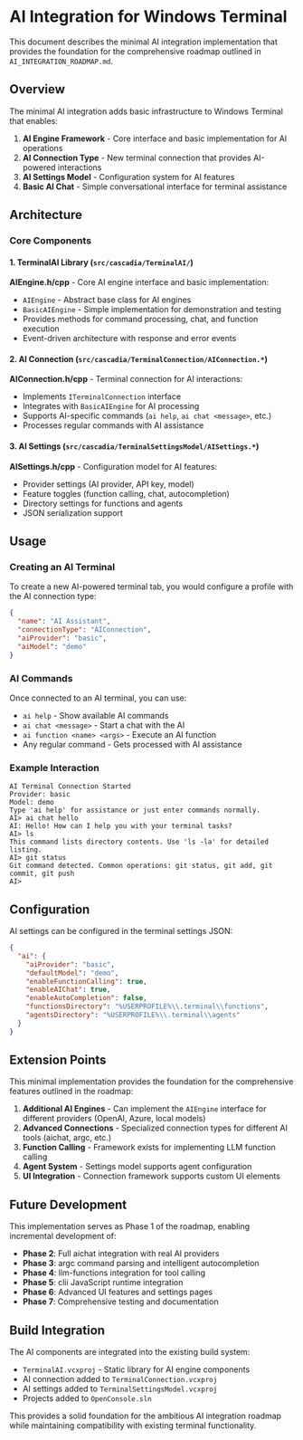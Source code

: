 # AI Integration for Windows Terminal

This document describes the minimal AI integration implementation that provides the foundation for the comprehensive roadmap outlined in `AI_INTEGRATION_ROADMAP.md`.

## Overview

The minimal AI integration adds basic infrastructure to Windows Terminal that enables:

1. **AI Engine Framework** - Core interface and basic implementation for AI operations
2. **AI Connection Type** - New terminal connection that provides AI-powered interactions
3. **AI Settings Model** - Configuration system for AI features
4. **Basic AI Chat** - Simple conversational interface for terminal assistance

## Architecture

### Core Components

#### 1. TerminalAI Library (`src/cascadia/TerminalAI/`)

**AIEngine.h/cpp** - Core AI engine interface and basic implementation:
- `AIEngine` - Abstract base class for AI engines
- `BasicAIEngine` - Simple implementation for demonstration and testing
- Provides methods for command processing, chat, and function execution
- Event-driven architecture with response and error events

#### 2. AI Connection (`src/cascadia/TerminalConnection/AIConnection.*`)

**AIConnection.h/cpp** - Terminal connection for AI interactions:
- Implements `ITerminalConnection` interface
- Integrates with `BasicAIEngine` for AI processing
- Supports AI-specific commands (`ai help`, `ai chat <message>`, etc.)
- Processes regular commands with AI assistance

#### 3. AI Settings (`src/cascadia/TerminalSettingsModel/AISettings.*`)

**AISettings.h/cpp** - Configuration model for AI features:
- Provider settings (AI provider, API key, model)
- Feature toggles (function calling, chat, autocompletion)
- Directory settings for functions and agents
- JSON serialization support

## Usage

### Creating an AI Terminal

To create a new AI-powered terminal tab, you would configure a profile with the AI connection type:

```json
{
  "name": "AI Assistant",
  "connectionType": "AIConnection", 
  "aiProvider": "basic",
  "aiModel": "demo"
}
```

### AI Commands

Once connected to an AI terminal, you can use:

- `ai help` - Show available AI commands
- `ai chat <message>` - Start a chat with the AI
- `ai function <name> <args>` - Execute an AI function
- Any regular command - Gets processed with AI assistance

### Example Interaction

```
AI Terminal Connection Started
Provider: basic
Model: demo
Type 'ai help' for assistance or just enter commands normally.
AI> ai chat hello
AI: Hello! How can I help you with your terminal tasks?
AI> ls
This command lists directory contents. Use 'ls -la' for detailed listing.
AI> git status
Git command detected. Common operations: git status, git add, git commit, git push
AI>
```

## Configuration

AI settings can be configured in the terminal settings JSON:

```json
{
  "ai": {
    "aiProvider": "basic",
    "defaultModel": "demo",
    "enableFunctionCalling": true,
    "enableAIChat": true,
    "enableAutoCompletion": false,
    "functionsDirectory": "%USERPROFILE%\\.terminal\\functions",
    "agentsDirectory": "%USERPROFILE%\\.terminal\\agents"
  }
}
```

## Extension Points

This minimal implementation provides the foundation for the comprehensive features outlined in the roadmap:

1. **Additional AI Engines** - Can implement the `AIEngine` interface for different providers (OpenAI, Azure, local models)
2. **Advanced Connections** - Specialized connection types for different AI tools (aichat, argc, etc.)
3. **Function Calling** - Framework exists for implementing LLM function calling
4. **Agent System** - Settings model supports agent configuration
5. **UI Integration** - Connection framework supports custom UI elements

## Future Development

This implementation serves as Phase 1 of the roadmap, enabling incremental development of:

- **Phase 2**: Full aichat integration with real AI providers
- **Phase 3**: argc command parsing and intelligent autocompletion  
- **Phase 4**: llm-functions integration for tool calling
- **Phase 5**: clii JavaScript runtime integration
- **Phase 6**: Advanced UI features and settings pages
- **Phase 7**: Comprehensive testing and documentation

## Build Integration

The AI components are integrated into the existing build system:

- `TerminalAI.vcxproj` - Static library for AI engine components
- AI connection added to `TerminalConnection.vcxproj`
- AI settings added to `TerminalSettingsModel.vcxproj`
- Projects added to `OpenConsole.sln`

This provides a solid foundation for the ambitious AI integration roadmap while maintaining compatibility with existing terminal functionality.